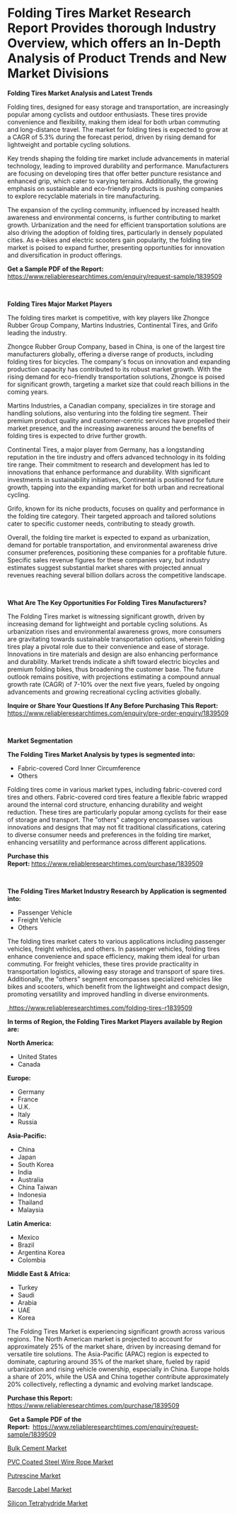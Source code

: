 <p><h1>Folding Tires Market Research Report Provides thorough Industry Overview, which offers an In-Depth Analysis of Product Trends and New Market Divisions</h1></p><p><strong>Folding Tires Market Analysis and Latest Trends</strong></p>
<p><p>Folding tires, designed for easy storage and transportation, are increasingly popular among cyclists and outdoor enthusiasts. These tires provide convenience and flexibility, making them ideal for both urban commuting and long-distance travel. The market for folding tires is expected to grow at a CAGR of 5.3% during the forecast period, driven by rising demand for lightweight and portable cycling solutions.</p><p>Key trends shaping the folding tire market include advancements in material technology, leading to improved durability and performance. Manufacturers are focusing on developing tires that offer better puncture resistance and enhanced grip, which cater to varying terrains. Additionally, the growing emphasis on sustainable and eco-friendly products is pushing companies to explore recyclable materials in tire manufacturing.</p><p>The expansion of the cycling community, influenced by increased health awareness and environmental concerns, is further contributing to market growth. Urbanization and the need for efficient transportation solutions are also driving the adoption of folding tires, particularly in densely populated cities. As e-bikes and electric scooters gain popularity, the folding tire market is poised to expand further, presenting opportunities for innovation and diversification in product offerings.</p></p>
<p><strong>Get a Sample PDF of the Report:&nbsp;</strong> <a href="https://www.reliableresearchtimes.com/enquiry/request-sample/1839509?utm_campaign=1940&utm_medium=2&utm_source=Github&utm_content=ia&utm_term=30012025&utm_id=folding-tires">https://www.reliableresearchtimes.com/enquiry/request-sample/1839509</a></p>
<p>&nbsp;</p>
<p><strong>Folding Tires Major Market Players</strong></p>
<p><p>The folding tires market is competitive, with key players like Zhongce Rubber Group Company, Martins Industries, Continental Tires, and Grifo leading the industry. </p><p>Zhongce Rubber Group Company, based in China, is one of the largest tire manufacturers globally, offering a diverse range of products, including folding tires for bicycles. The company's focus on innovation and expanding production capacity has contributed to its robust market growth. With the rising demand for eco-friendly transportation solutions, Zhongce is poised for significant growth, targeting a market size that could reach billions in the coming years.</p><p>Martins Industries, a Canadian company, specializes in tire storage and handling solutions, also venturing into the folding tire segment. Their premium product quality and customer-centric services have propelled their market presence, and the increasing awareness around the benefits of folding tires is expected to drive further growth.</p><p>Continental Tires, a major player from Germany, has a longstanding reputation in the tire industry and offers advanced technology in its folding tire range. Their commitment to research and development has led to innovations that enhance performance and durability. With significant investments in sustainability initiatives, Continental is positioned for future growth, tapping into the expanding market for both urban and recreational cycling.</p><p>Grifo, known for its niche products, focuses on quality and performance in the folding tire category. Their targeted approach and tailored solutions cater to specific customer needs, contributing to steady growth. </p><p>Overall, the folding tire market is expected to expand as urbanization, demand for portable transportation, and environmental awareness drive consumer preferences, positioning these companies for a profitable future. Specific sales revenue figures for these companies vary, but industry estimates suggest substantial market shares with projected annual revenues reaching several billion dollars across the competitive landscape.</p></p>
<p>&nbsp;</p>
<p><strong>What Are The Key Opportunities For Folding Tires Manufacturers?</strong></p>
<p><p>The Folding Tires market is witnessing significant growth, driven by increasing demand for lightweight and portable cycling solutions. As urbanization rises and environmental awareness grows, more consumers are gravitating towards sustainable transportation options, wherein folding tires play a pivotal role due to their convenience and ease of storage. Innovations in tire materials and design are also enhancing performance and durability. Market trends indicate a shift toward electric bicycles and premium folding bikes, thus broadening the customer base. The future outlook remains positive, with projections estimating a compound annual growth rate (CAGR) of 7-10% over the next five years, fueled by ongoing advancements and growing recreational cycling activities globally.</p></p>
<p><strong>Inquire or Share Your Questions If Any Before Purchasing This Report:</strong> <a href="https://www.reliableresearchtimes.com/enquiry/pre-order-enquiry/1839509?utm_campaign=1940&utm_medium=2&utm_source=Github&utm_content=ia&utm_term=30012025&utm_id=folding-tires">https://www.reliableresearchtimes.com/enquiry/pre-order-enquiry/1839509</a></p>
<p>&nbsp;</p>
<p><strong>Market Segmentation</strong></p>
<p><strong>The Folding Tires Market Analysis by types is segmented into:</strong></p>
<p><ul><li>Fabric-covered Cord Inner Circumference</li><li>Others</li></ul></p>
<p><p>Folding tires come in various market types, including fabric-covered cord tires and others. Fabric-covered cord tires feature a flexible fabric wrapped around the internal cord structure, enhancing durability and weight reduction. These tires are particularly popular among cyclists for their ease of storage and transport. The "others" category encompasses various innovations and designs that may not fit traditional classifications, catering to diverse consumer needs and preferences in the folding tire market, enhancing versatility and performance across different applications.</p></p>
<p><strong>Purchase this Report:&nbsp;</strong><a href="https://www.reliableresearchtimes.com/purchase/1839509?utm_campaign=1940&utm_medium=2&utm_source=Github&utm_content=ia&utm_term=30012025&utm_id=folding-tires">https://www.reliableresearchtimes.com/purchase/1839509</a></p>
<p>&nbsp;</p>
<p><strong>The Folding Tires Market Industry Research by Application is segmented into:</strong></p>
<p><ul><li>Passenger Vehicle</li><li>Freight Vehicle</li><li>Others</li></ul></p>
<p><p>The folding tires market caters to various applications including passenger vehicles, freight vehicles, and others. In passenger vehicles, folding tires enhance convenience and space efficiency, making them ideal for urban commuting. For freight vehicles, these tires provide practicality in transportation logistics, allowing easy storage and transport of spare tires. Additionally, the "others" segment encompasses specialized vehicles like bikes and scooters, which benefit from the lightweight and compact design, promoting versatility and improved handling in diverse environments.</p></p>
<p><a href="https://www.reliableresearchtimes.com/folding-tires-r1839509?utm_campaign=1940&utm_medium=2&utm_source=Github&utm_content=ia&utm_term=30012025&utm_id=folding-tires">&nbsp;https://www.reliableresearchtimes.com/folding-tires-r1839509</a></p>
<p><strong>In terms of Region, the Folding Tires Market Players available by Region are:</strong></p>
<p>
    <p> <strong> North America: </strong>
        <ul>
            <li>United States</li>
            <li>Canada</li>
        </ul>
        </p> 
    <p> <strong> Europe: </strong>
        <ul>
            <li>Germany</li>
            <li>France</li>
            <li>U.K.</li>
            <li>Italy</li>
            <li>Russia</li>
        </ul>
        </p> 
    <p> <strong> Asia-Pacific: </strong>
        <ul>
            <li>China</li>
            <li>Japan</li>
            <li>South Korea</li>
            <li>India</li>
            <li>Australia</li>
            <li>China Taiwan</li>
            <li>Indonesia</li>
            <li>Thailand</li>
            <li>Malaysia</li>
        </ul>
        </p> 
    <p> <strong> Latin America: </strong>
        <ul>
            <li>Mexico</li>
            <li>Brazil</li>
            <li>Argentina Korea</li>
            <li>Colombia</li>
        </ul>
        </p> 
    <p> <strong> Middle East & Africa: </strong>
        <ul>
            <li>Turkey</li>
            <li>Saudi</li>
            <li>Arabia</li>
            <li>UAE</li>
            <li>Korea</li>
        </ul>
    </p>
    </p>
<p><p>The Folding Tires Market is experiencing significant growth across various regions. The North American market is projected to account for approximately 25% of the market share, driven by increasing demand for versatile tire solutions. The Asia-Pacific (APAC) region is expected to dominate, capturing around 35% of the market share, fueled by rapid urbanization and rising vehicle ownership, especially in China. Europe holds a share of 20%, while the USA and China together contribute approximately 20% collectively, reflecting a dynamic and evolving market landscape.</p></p>
<p><strong>Purchase this Report: </strong><a href="https://www.reliableresearchtimes.com/purchase/1839509?utm_campaign=1940&utm_medium=2&utm_source=Github&utm_content=ia&utm_term=30012025&utm_id=folding-tires">https://www.reliableresearchtimes.com/purchase/1839509</a></p>
<p>&nbsp;<strong>Get a Sample PDF of the Report:&nbsp;&nbsp;</strong><a href="https://www.reliableresearchtimes.com/enquiry/request-sample/1839509?utm_campaign=1940&utm_medium=2&utm_source=Github&utm_content=ia&utm_term=30012025&utm_id=folding-tires">https://www.reliableresearchtimes.com/enquiry/request-sample/1839509</a></p>
<p><strong></strong></p>
<p><p><a href="https://github.com/juniordelafrance/Market-Research-Report-List-5/blob/main/bulk-cement-market.md?utm_campaign=1940&utm_medium=2&utm_source=Github&utm_content=ia&utm_term=30012025&utm_id=folding-tires">Bulk Cement Market</a></p><p><a href="https://github.com/rahu1506/Market-Research-Report-List-6/blob/main/pvc-coated-steel-wire-rope-market.md?utm_campaign=1940&utm_medium=2&utm_source=Github&utm_content=ia&utm_term=30012025&utm_id=folding-tires">PVC Coated Steel Wire Rope Market</a></p><p><a href="https://github.com/MonroeBullock54/Market-Research-Report-List-1/blob/main/putrescine-market.md?utm_campaign=1940&utm_medium=2&utm_source=Github&utm_content=ia&utm_term=30012025&utm_id=folding-tires">Putrescine Market</a></p><p><a href="https://github.com/tumacaakesha78/Market-Research-Report-List-1/blob/main/barcode-label-market.md?utm_campaign=1940&utm_medium=2&utm_source=Github&utm_content=ia&utm_term=30012025&utm_id=folding-tires">Barcode Label Market</a></p><p><a href="https://github.com/shondapmbau/Market-Research-Report-List-1/blob/main/silicon-tetrahydride-market.md?utm_campaign=1940&utm_medium=2&utm_source=Github&utm_content=ia&utm_term=30012025&utm_id=folding-tires">Silicon Tetrahydride Market</a></p></p>